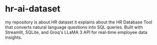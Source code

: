 # hr-ai-dataset
 my repository is about  HR dataset it explains about the  HR Database Tool that converts natural language questions into SQL queries. Built with Streamlit, SQLite, and Groq's LLaMA 3 API for real-time employee data insights.
